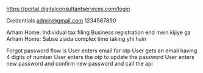 https://portal.digitalconsultantservices.com/login

Credentials
admin@gmail.com 
1234567890


Arham Home: Individual tax filing 
Business registration end mein kijiye ga
Arham Home: Sabse ziada complex  time taking yhi hain

Forgot password flow is
User enters email for otp
User gets an email having 4 digits of number
User enters the otp to update the password 
User enters new password and confirm new password and call the api